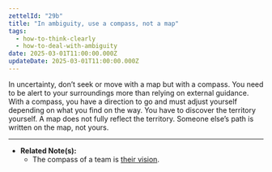 ```yaml
---
zettelId: "29b"
title: "In ambiguity, use a compass, not a map"
tags:
  - how-to-think-clearly
  - how-to-deal-with-ambiguity
date: 2025-03-01T11:00:00.000Z
updateDate: 2025-03-01T11:00:00.000Z
---
```


In uncertainty, don’t seek or move with a map but with a compass.
You need to be alert to your surroundings more than relying on external guidance. With a compass, you have a direction to go and must adjust yourself depending on what you find on the way. You have to discover the territory yourself. A map does not fully reflect the territory. Someone else’s path is written on the map, not yours.

---

- **Related Note(s):**
  - The compass of a team is [their vision](/notes/56m/).
